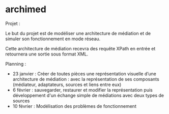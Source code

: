 # archimed

Projet : 

Le but du projet est de modéliser une architecture de médiation et de simuler son fonctionnement en mode réseau.

Cette architecture de médiation recevra des requête XPath en entrée et retournera une sortie sous format XML.

Planning : 
 - 23 janvier : Créer de toutes pièces une représentation visuelle d’une architecture de médiation : avec la représentation de ses composants (médiateur, adaptateurs, sources et liens entre eux)
 - 6 février  : sauvegarder, restaurer et modifier la représentation puis développement d'un échange simple de médiations avec deux types de sources
 - 10 février : Modélisation des problèmes de fonctionnement